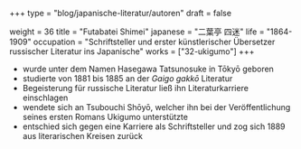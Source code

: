 +++
type = "blog/japanische-literatur/autoren"
draft = false

weight = 36
title = "Futabatei Shimei"
japanese = "二葉亭 四迷"
life = "1864-1909"
occupation = "Schriftsteller und erster künstlerischer Übersetzer russischer Literatur ins Japanische"
works = ["32-ukigumo"]
+++

- wurde unter dem Namen Hasegawa Tatsunosuke in Tōkyō geboren
- studierte von 1881 bis 1885 an der _Gaigo gakkō_ Literatur
- Begeisterung für russische Literatur ließ ihn Literaturkarriere einschlagen
- wendete sich an Tsubouchi Shōyō, welcher ihn bei der Veröffentlichung seines ersten Romans Ukigumo unterstützte
- entschied sich gegen eine Karriere als Schriftsteller und zog sich 1889 aus literarischen Kreisen zurück
